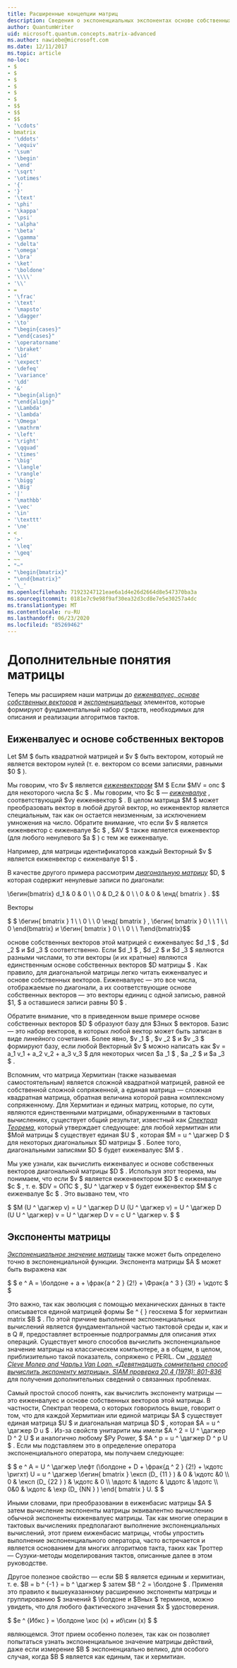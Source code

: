 ```yaml
---
title: Расширенные концепции матриц
description: Сведения о экспоненциальных экспонентах основе собственных векторов, еиженвалуес и Matrix, основных средствах, используемых для описания и моделирования тактов алгоритмов.
author: QuantumWriter
uid: microsoft.quantum.concepts.matrix-advanced
ms.author: nawiebe@microsoft.com
ms.date: 12/11/2017
ms.topic: article
no-loc:
- $
- $
- $
- $
- $
- $
- $$
- $$
- $$
- '\cdots'
- bmatrix
- '\ddots'
- '\equiv'
- '\sum'
- '\begin'
- '\end'
- '\sqrt'
- '\otimes'
- '{'
- '}'
- '\text'
- '\phi'
- '\kappa'
- '\psi'
- '\alpha'
- '\beta'
- '\gamma'
- '\delta'
- '\omega'
- '\bra'
- '\ket'
- '\boldone'
- '\\\\'
- '\\'
- =
- '\frac'
- '\text'
- '\mapsto'
- '\dagger'
- '\to'
- "\begin{cases}"
- "\end{cases}"
- '\operatorname'
- '\braket'
- '\id'
- '\expect'
- '\defeq'
- '\variance'
- '\dd'
- '&'
- "\begin{align}"
- "\end{align}"
- '\Lambda'
- '\lambda'
- '\Omega'
- '\mathrm'
- '\left'
- '\right'
- '\qquad'
- '\times'
- '\big'
- '\langle'
- '\rangle'
- '\bigg'
- '\Big'
- '|'
- '\mathbb'
- '\vec'
- '\in'
- '\texttt'
- '\ne'
- <
- '>'
- '\leq'
- '\geq'
- ~~
- "~"
- "\begin{bmatrix}"
- "\end{bmatrix}"
- '\_'
ms.openlocfilehash: 71923247121eae6a1d4e26d2664d8e547370ba3a
ms.sourcegitcommit: 0181e7c9e98f9af30ea32d3cd8e7e5e30257a4dc
ms.translationtype: MT
ms.contentlocale: ru-RU
ms.lasthandoff: 06/23/2020
ms.locfileid: "85269462"
---
```

# <a name="advanced-matrix-concepts"></a>Дополнительные понятия матрицы #

Теперь мы расширяем наши матрицы до [*еиженвалуес, основе собственных векторов*](https://en.wikipedia.org/wiki/Eigenvalues_and_eigenvectors) и [*экспоненциальных*](https://en.wikipedia.org/wiki/Matrix_exponential) элементов, которые формируют фундаментальный набор средств, необходимых для описания и реализации алгоритмов тактов.

## <a name="eigenvalues-and-eigenvectors"></a>Еиженвалуес и основе собственных векторов ##

Let $M $ быть квадратной матрицей и $v $ быть вектором, который не является вектором нулей (т. е. вектором со всеми записями, равными $0 $ ).

Мы говорим, что $v $ является [*еиженвектором*](https://en.wikipedia.org/wiki/Eigenvalues_and_eigenvectors) $M $ Если $MV = опс $ для некоторого числа $c $ . Мы говорим, что $c $ — [*еиженвалуе*](https://en.wikipedia.org/wiki/Eigenvalues_and_eigenvectors) , соответствующий $vу еиженвектор $ . В целом матрица $M $ может преобразовать вектор в любой другой вектор, но еиженвектор является специальным, так как он остается неизменным, за исключением умножения на число. Обратите внимание, что если $v $ является еиженвектор с еиженвалуе $c $ , $AV $ также является еиженвектор (для любого ненулевого $a $ ) с тем же еиженвалуе.

Например, для матрицы идентификаторов каждый Векторный $v $ является еиженвектор с еиженвалуе $1 $ .

В качестве другого примера рассмотрим [*диагональную матрицу*](https://en.wikipedia.org/wiki/Diagonal_matrix) $D, $ которая содержит ненулевые записи по диагонали:

\бегин{bmatrix}
d_1 & 0 & 0 \\ \\ 0 & D_2 & 0 \\ \\ 0 & 0 & \енд{ bmatrix } .
$$

Векторы

$ $ \бегин{ bmatrix } 1 \\ \\ 0 \\ \\ 0 \енд{ bmatrix } , \бегин{ bmatrix } 0 \\ \\ 1 \\ \\ 0 \end{bmatrix} и \бегин{ bmatrix } 0 \\ \\ 0 \\ \\ 1\end{bmatrix}$$

основе собственных векторов этой матрицей с еиженвалуес $d _1 $ , $d _2 $ и $d _3 $ соответственно. Если $d _1 $ , $d _2 $ и $d _3 $ являются разными числами, то эти векторы (и их кратные) являются единственным основе собственных векторов $D матрицы $ . Как правило, для диагональной матрицы легко читать еиженвалуес и основе собственных векторов. Еиженвалуес — это все числа, отображаемые по диагонали, а их соответствующие основе собственных векторов — это векторы единиц с одной записью, равной $1, $ а оставшиеся записи равны $0 $ .

Обратите внимание, что в приведенном выше примере основе собственных векторов $D $ образуют базу для $3ных $ векторов. Базис — это набор векторов, в которых любой вектор может быть записан в виде линейного сочетания. Более явно, $v _1 $ , $v _2 $ и $v _3 $ формируют базу, если любой Векторный $v $ можно написать как $v = a_1 v_1 + a_2 v_2 + a_3 v_3 $ для некоторых чисел $a _1 $ , $a _2 $ и $a _3 $ .

Вспомним, что матрица Хермитиан (также называемая самостоятельным) является сложной квадратной матрицей, равной ее собственной сложной сопряженной, а единая матрица — сложная квадратная матрица, обратная величина которой равна комплексному сопряженному.
Для Хермитиан и единых матриц, которые, по сути, являются единственными матрицами, обнаруженными в тактовых вычислениях, существует общий результат, известный как [*Спектрал Теорема*](https://en.wikipedia.org/wiki/Spectral_theorem), который утверждает следующее: для любой хермитиан или $Mой матрицы $ существует единая $U $ , которая $M = u ^ \дагжер D $ для некоторых диагональных $D матрицы $ . Более того, диагональными записями $D $ будет еиженвалуес $M $ .

Мы уже узнали, как вычислить еиженвалуес и основе собственных векторов диагональной матрицы $D $ . Используя этот теорема, мы понимаем, что если $v $ является еиженвектором $D $ с еиженвалуе $c $ , т. е. $DV = ОПС $ , $U ^ \дагжер v $ будет еиженвектор $M $ с еиженвалуе $c $ . Это вызвано тем, что

$ $M (U ^ \дагжер v) = U ^ \дагжер D U (U ^ \дагжер v) = U ^ \дагжер D (U U ^ \дагжер) v = U ^ \дагжер D v = c U ^ \дагжер v. $ $

## <a name="matrix-exponentials"></a>Экспоненты матрицы
[*Экспоненциальное значение матрицы*](https://en.wikipedia.org/wiki/Matrix_exponential) также может быть определено точно в экспоненциальной функции.  Экспонента матрицы $A $ может быть выражена как

$ $ e ^ A = \болдоне + a + \фрак{а ^ 2 } {2!} + \Фрак{а ^ 3 } {3!} + \кдотс $ $

Это важно, так как эволюция с помощью механических данных в такте описывается единой матрицей формы $e ^ { } геосхема $ for хермитиан matrix $B $ .  По этой причине выполнение экспоненциальных вычислений является фундаментальной частью тактовой среды и, как и в Q #, предоставляет встроенные подпрограммы для описания этих операций.
Существует много способов вычислить экспоненциальное значение матрицы на классическем компьютере, а в общем, в целом, приблизительно такой показатель, сопряжено с PERIL.  См [*. раздел Cleve Молер and Чарльз Van Loan. «Девятнадцать сомнительна способ вычислить экспоненту матрицы». SIAM проверка 20,4 (1978): 801-836*](https://doi.org/10.1137/S00361445024180) для получения дополнительных сведений о связанных проблемах.

Самый простой способ понять, как вычислить экспоненту матрицы — это еиженвалуес и основе собственных векторов этой матрицы.  В частности, Спектрал теорема, о которых говорилось выше, говорит о том, что для каждой Хермитиан или единой матрицы $A $ существует единая матрица $U $ и диагональная матрица $D $ , которая $A = u ^ \дагжер D u $ .  Из-за свойств унитарити мы имели $A ^ 2 = U ^ \дагжер D ^ 2 U $ и аналогично любому $Pу Power, $ $A ^ p = u ^ \дагжер D ^ p U $ .  Если мы подставляем это в определение оператора экспоненциального оператора, мы получаем следующее:

$ $ e ^ A = U ^ \дагжер \лефт (\болдоне + D + \фрак{д ^ 2 } {2!} + \кдотс \ригхт) U = u ^ \дагжер \бегин{ bmatrix } \експ (D_ {11 } ) & 0 & \кдотс &0 \\\\ 0 & \експ (D_ {22 } ) & \кдотс & 0 \\\\ \вдотс & \вдотс & \ддотс & \вдотс \\\\ 0&0 & \кдотс & \exp (D_ {NN } ) \end{ bmatrix } U. $ $

Иными словами, при преобразовании в еиженбасис матрицы $A $ затем вычисление экспоненты матрицы эквивалентно вычислению обычной экспоненты еиженвалуес матрицы.  Так как многие операции в тактовых вычислениях предполагают выполнение экспоненциальных вычислений, этот прием еиженбасис матрицы, чтобы упростить выполнение экспоненциального оператора, часто встречается и является основанием для многих алгоритмов такта, таких как Троттер — Сузуки-методы моделирования тактов, описанные далее в этом руководстве.

Другое полезное свойство — если $B $ является единым и хермитиан, т. е. $B = b ^ {-1 } = b ^ \дагжер $ затем $B ^ 2 = \болдоне $ . Применяя это правило к вышеуказанному расширению экспоненты матрицы и группированию $ значений $ \болдоне и $Bных $ терминов, можно увидеть, что для любого фактического значения $x $ удостоверения.

$ $e ^ {Ибкс } = \болдоне \кос (x) + иб\син (x) $ $


являющемся. Этот прием особенно полезен, так как он позволяет попытаться узнать экспоненциальное значение матрицы действий, даже если измерение $B $ экспоненциально велико, для особого случая, когда $B $ является как единым, так и хермитиан.
